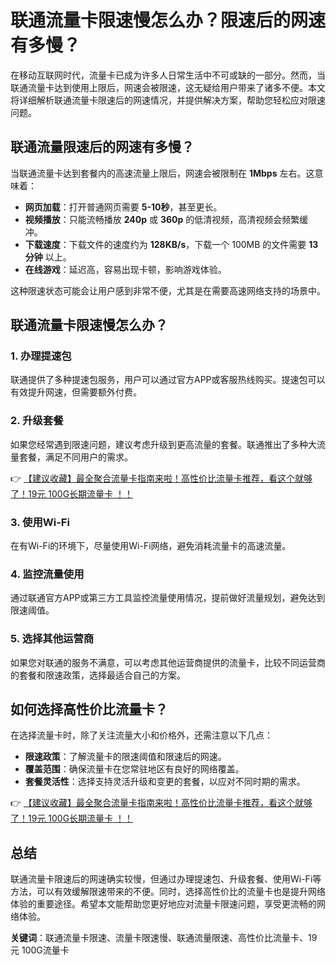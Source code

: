 # 联通流量卡限速慢怎么办？限速后的网速有多慢？

在移动互联网时代，流量卡已成为许多人日常生活中不可或缺的一部分。然而，当联通流量卡达到使用上限后，网速会被限速，这无疑给用户带来了诸多不便。本文将详细解析联通流量卡限速后的网速情况，并提供解决方案，帮助您轻松应对限速问题。

## 联通流量限速后的网速有多慢？

当联通流量卡达到套餐内的高速流量上限后，网速会被限制在 **1Mbps** 左右。这意味着：

- **网页加载**：打开普通网页需要 **5-10秒**，甚至更长。
- **视频播放**：只能流畅播放 **240p** 或 **360p** 的低清视频，高清视频会频繁缓冲。
- **下载速度**：下载文件的速度约为 **128KB/s**，下载一个 100MB 的文件需要 **13分钟** 以上。
- **在线游戏**：延迟高，容易出现卡顿，影响游戏体验。

这种限速状态可能会让用户感到非常不便，尤其是在需要高速网络支持的场景中。

## 联通流量卡限速慢怎么办？

### 1. 办理提速包
联通提供了多种提速包服务，用户可以通过官方APP或客服热线购买。提速包可以有效提升网速，但需要额外付费。

### 2. 升级套餐
如果您经常遇到限速问题，建议考虑升级到更高流量的套餐。联通推出了多种大流量套餐，满足不同用户的需求。

👉 [【建议收藏】最全聚合流量卡指南来啦！高性价比流量卡推荐，看这个就够了！19元 100G长期流量卡 ！！](https://bit.ly/Liuliangka)

### 3. 使用Wi-Fi
在有Wi-Fi的环境下，尽量使用Wi-Fi网络，避免消耗流量卡的高速流量。

### 4. 监控流量使用
通过联通官方APP或第三方工具监控流量使用情况，提前做好流量规划，避免达到限速阈值。

### 5. 选择其他运营商
如果您对联通的服务不满意，可以考虑其他运营商提供的流量卡，比较不同运营商的套餐和限速政策，选择最适合自己的方案。

## 如何选择高性价比流量卡？

在选择流量卡时，除了关注流量大小和价格外，还需注意以下几点：

- **限速政策**：了解流量卡的限速阈值和限速后的网速。
- **覆盖范围**：确保流量卡在您常驻地区有良好的网络覆盖。
- **套餐灵活性**：选择支持灵活升级和变更的套餐，以应对不同时期的需求。

👉 [【建议收藏】最全聚合流量卡指南来啦！高性价比流量卡推荐，看这个就够了！19元 100G长期流量卡 ！！](https://bit.ly/Liuliangka)

## 总结

联通流量卡限速后的网速确实较慢，但通过办理提速包、升级套餐、使用Wi-Fi等方法，可以有效缓解限速带来的不便。同时，选择高性价比的流量卡也是提升网络体验的重要途径。希望本文能帮助您更好地应对流量卡限速问题，享受更流畅的网络体验。

**关键词**：联通流量卡限速、流量卡限速慢、联通流量限速、高性价比流量卡、19元 100G流量卡